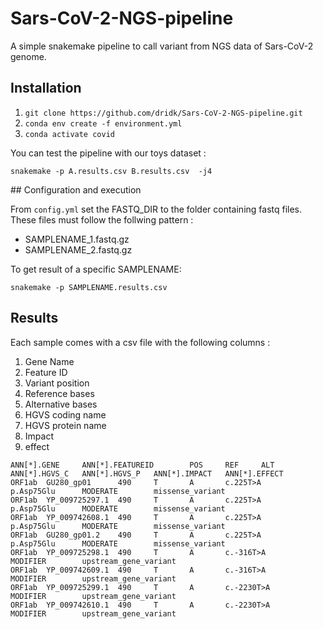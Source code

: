 # Sars-CoV-2-NGS-pipeline
A simple snakemake pipeline to call variant from NGS data of Sars-CoV-2 genome. 



## Installation 

1. ``git clone https://github.com/dridk/Sars-CoV-2-NGS-pipeline.git``
2. ``conda env create -f environment.yml``
3. ``conda activate covid``       

You can test the pipeline with our toys dataset : 

``snakemake -p A.results.csv B.results.csv  -j4``

## Configuration and execution 

From ```config.yml``` set the FASTQ_DIR to the folder containing fastq files. 
These files must follow the follwing pattern : 

- SAMPLENAME_1.fastq.gz
- SAMPLENAME_2.fastq.gz

To get result of a specific SAMPLENAME:

    snakemake -p SAMPLENAME.results.csv

## Results 

Each sample comes with a csv file with the following columns : 

1. Gene Name 
2. Feature ID 
3. Variant position
4. Reference bases 
5. Alternative bases
6. HGVS coding name 
7. HGVS protein name 
8. Impact 
9. effect 

```
ANN[*].GENE     ANN[*].FEATUREID        POS     REF     ALT     ANN[*].HGVS_C   ANN[*].HGVS_P   ANN[*].IMPACT   ANN[*].EFFECT
ORF1ab  GU280_gp01      490     T       A       c.225T>A        p.Asp75Glu      MODERATE        missense_variant
ORF1ab  YP_009725297.1  490     T       A       c.225T>A        p.Asp75Glu      MODERATE        missense_variant
ORF1ab  YP_009742608.1  490     T       A       c.225T>A        p.Asp75Glu      MODERATE        missense_variant
ORF1ab  GU280_gp01.2    490     T       A       c.225T>A        p.Asp75Glu      MODERATE        missense_variant
ORF1ab  YP_009725298.1  490     T       A       c.-316T>A               MODIFIER        upstream_gene_variant
ORF1ab  YP_009742609.1  490     T       A       c.-316T>A               MODIFIER        upstream_gene_variant
ORF1ab  YP_009725299.1  490     T       A       c.-2230T>A              MODIFIER        upstream_gene_variant
ORF1ab  YP_009742610.1  490     T       A       c.-2230T>A              MODIFIER        upstream_gene_variant
```
